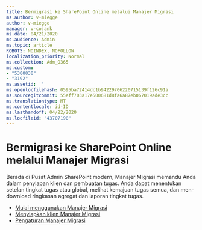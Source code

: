 ```yaml
---
title: Bermigrasi ke SharePoint Online melalui Manajer Migrasi
ms.author: v-miegge
author: v-miegge
manager: v-cojank
ms.date: 04/21/2020
ms.audience: Admin
ms.topic: article
ROBOTS: NOINDEX, NOFOLLOW
localization_priority: Normal
ms.collection: Adm_O365
ms.custom:
- "5300030"
- "3192"
ms.assetid: ''
ms.openlocfilehash: 0595ba72414dc1b94229706220715139f126c91a
ms.sourcegitcommit: 55eff703a17e500681d8fa6a87eb067019ade3cc
ms.translationtype: MT
ms.contentlocale: id-ID
ms.lasthandoff: 04/22/2020
ms.locfileid: "43707190"
---
```

# <a name="migrating-to-sharepoint-online-via-migration-manager"></a>Bermigrasi ke SharePoint Online melalui Manajer Migrasi

Berada di Pusat Admin SharePoint modern, Manajer Migrasi memandu Anda dalam penyiapan klien dan pembuatan tugas. Anda dapat menentukan setelan tingkat tugas atau global, melihat kemajuan tugas semua, dan men-download ringkasan agregat dan laporan tingkat tugas.

* [Mulai menggunakan Manajer Migrasi](https://docs.microsoft.com/sharepointmigration/mm-get-started)
* [Menyiapkan klien Manajer Migrasi](https://docs.microsoft.com/sharepointmigration/mm-setup-clients)
* [Pengaturan Manajer Migrasi](https://docs.microsoft.com/sharepointmigration/mm-settings)